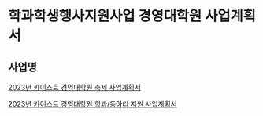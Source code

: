 학과학생행사지원사업 경영대학원 사업계획서
===

## 사업명
[2023년 카이스트 경영대학원 축제 사업계획서](의결4-1.md) 

[2023년 카이스트 경영대학원 학과/동아리 지원 사업계획서](의결4-2.md) 
